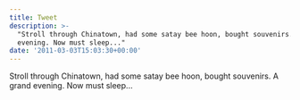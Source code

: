 ```yaml
---
title: Tweet
description: >-
  "Stroll through Chinatown, had some satay bee hoon, bought souvenirs. A grand
  evening. Now must sleep..."
date: '2011-03-03T15:03:30+00:00'
---
```

Stroll through Chinatown, had some satay bee hoon, bought souvenirs. A grand evening. Now must sleep...
